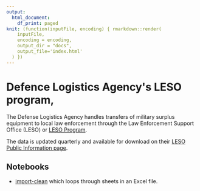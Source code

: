 ```yaml
---
output:
  html_document:
    df_print: paged
knit: (function(inputFile, encoding) { rmarkdown::render(
    inputFile,
    encoding = encoding,
    output_dir = "docs",
    output_file='index.html'
  ) })
---
```


# Defence Logistics Agency's LESO program,

The Defense Logistics Agency handles transfers of military surplus equipment to local law enforcement through the Law Enforcement Support Office (LESO) or [LESO Program](https://www.dla.mil/DispositionServices/Offers/Reutilization/LawEnforcement/).

The data is updated quarterly and available for download on their [LESO Public Information page](https://www.dla.mil/DispositionServices/Offers/Reutilization/LawEnforcement/PublicInformation/).

## Notebooks

- [import-clean](https://utdata.github.io/rwd-r-leso/01-import-clean.html) which loops through sheets in an Excel file.


